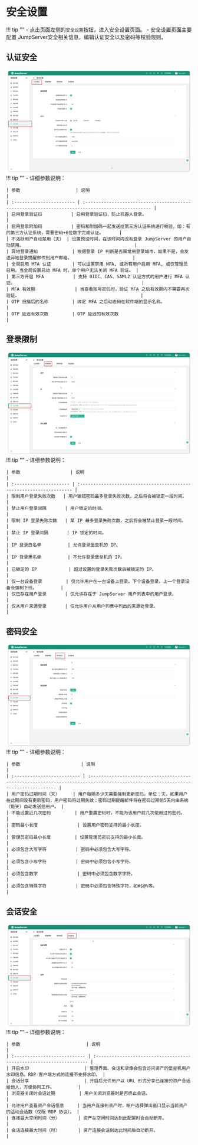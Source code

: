 # 安全设置
!!! tip ""
    - 点击页面左侧的`安全设置`按钮，进入安全设置页面。
    - 安全设置页面主要配置 JumpServer安全相关信息，编辑认证安全以及密码等校验规则。

## 认证安全
![V4_security_01.png](../../../img/V4_security_01.png)
!!! tip ""
    - 详细参数说明：

    | 参数                     | 说明                                                                                             |
    | :----------------------- | :----------------------------------------------------------------------------------------------- |
    | 启用登录验证码           | 启用登录验证码，防止机器人登录。                                                                 |
    | 启用登录附加码           | 密码和附加码一起发送给第三方认证系统进行校验，如：有的第三方认证系统，需要密码+6位数字完成认证。      |
    | 不活跃用户自动禁用（天） | 设置预设时间，在该时间内没有登录 JumpServer 的用户自动禁用。                                          |
    | 异地登录通知             | 根据登录 IP 判断是否属常用登录城市，如果不是，会发送异地登录提醒邮件到用户邮箱。                       |
    | 全局启用 MFA 认证        | 可以设置禁用 MFA, 或所有用户启用 MFA, 或仅管理员启用。当全局设置启动 MFA 时，单个用户无法关闭 MFA 验证。 |
    | 第三方开启 MFA           | 支持 OIDC、CAS、SAML2 认证方式的用户进行 MFA 认证。                                                |
    | MFA 有效期               | 当查看账号密码时，验证 MFA 之后有效期内不需要再次验证。                                              |
    | OTP 扫描后的名称         | 绑定 MFA 之后动态码在软件端的显示名称。                                                              |
    | OTP 延迟有效次数         | OTP 延迟的有效次数                                                                                 |


## 登录限制
![V4_security_02.png](../../../img/V4_security_02.png)
!!! tip ""
    - 详细参数说明：

    | 参数                   | 说明                                                                 |
    | :--------------------- | :------------------------------------------------------------------- |
    | 限制用户登录失败次数   | 用户输错密码最多登录失败次数，之后将会被锁定一段时间。                     |
    | 禁止用户登录间隔       | 用户锁定的时间。                                                       |
    | 限制 IP 登录失败次数   | 某 IP 最多登录失败次数，之后将会被禁止登录一段时间。                     |
    | 禁止 IP 登录间隔       | IP 锁定的时间。                                                        |
    | IP 登录白名单          | 允许登录堡垒机的 IP。                                                  |
    | IP 登录黑名单          | 不允许登录堡垒机的 IP。                                                 |
    | 已锁定的 IP            | 超过设置的登录失败次数后被锁定的 IP。                                   |
    | 仅一台设备登录         | 仅允许用户在一台设备上登录。下个设备登录，上一个登录设备会强制下线。         |
    | 仅已存在用户登录       | 仅允许存在于 JumpServer 用户列表中的用户登录。                           |
    | 仅从用户来源登录       | 仅允许用户从用户列表中列出的来源处登录。                                 |

## 密码安全
![V4_security_03.png](../../../img/V4_security_03.png)
!!! tip ""
    - 详细参数说明：

    | 参数                       | 说明                                                                                                                             |
    | :------------------------- | :------------------------------------------------------------------------------------------------------------------------------- |
    | 用户密码过期时间（天）     | 用户每隔多少天需要强制更新密码。单位：天，如果用户在此期间没有更新密码，用户密码将过期失效；密码过期提醒邮件将在密码过期前5天内由系统（每天）自动发送给用户。 |
    | 不能设置近几次密码         | 用户重置密码时，不能为该用户前几次使用过的密码。                                                                                     |
    | 密码最小长度               | 设置用户密码支持的最小长度。                                                                                                         |
    | 管理员密码最小长度         | 设置管理员密码支持的最小长度。                                                                                                       |
    | 必须包含大写字符           | 密码中必须包含大写字符。                                                                                                             |
    | 必须包含小写字符           | 密码中必须包含小写字符。                                                                                                             |
    | 必须包含数字               | 密码中必须包含数字字符。                                                                                                             |
    | 必须包含特殊字符           | 密码中必须包含特殊字符，如#$@%等。                                                                                                  |

## 会话安全
![V4_security_04.png](../../../img/V4_security_04.png)
!!! tip ""
    - 详细参数说明：

    | 参数                         | 说明                                                                 |
    | :--------------------------- | :------------------------------------------------------------------- |
    | 开启水印                     | 管理界面、会话和录像会包含访问资产的堡垒机用户水印信息。RDP 客户端方式的连接不支持水印。 |
    | 会话分享                     | 开启后允许用户以 URL 形式分享已连接的资产会话给他人，方便协同工作。         |
    | 浏览器关闭时会话过期         | 用户关闭浏览器时是否终止会话。                                           |
    | 允许用户查看资产会话信息     | 当用户连接到资产时，帐户选择弹出窗口显示当前资产的活动会话数（仅限 RDP 协议）。 |
    | 连接最大空闲时间（分）       | 资产在空闲时间达到此配置时会自动断开。                                   |
    | 会话连接最大时间（时）       | 资产连接会话到达此时间后自动断开。                                       |
